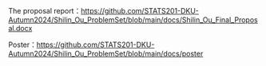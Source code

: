 The proposal report：https://github.com/STATS201-DKU-Autumn2024/Shilin_Ou_ProblemSet/blob/main/docs/Shilin_Ou_Final_Proposal.docx


Poster：https://github.com/STATS201-DKU-Autumn2024/Shilin_Ou_ProblemSet/blob/main/docs/poster
